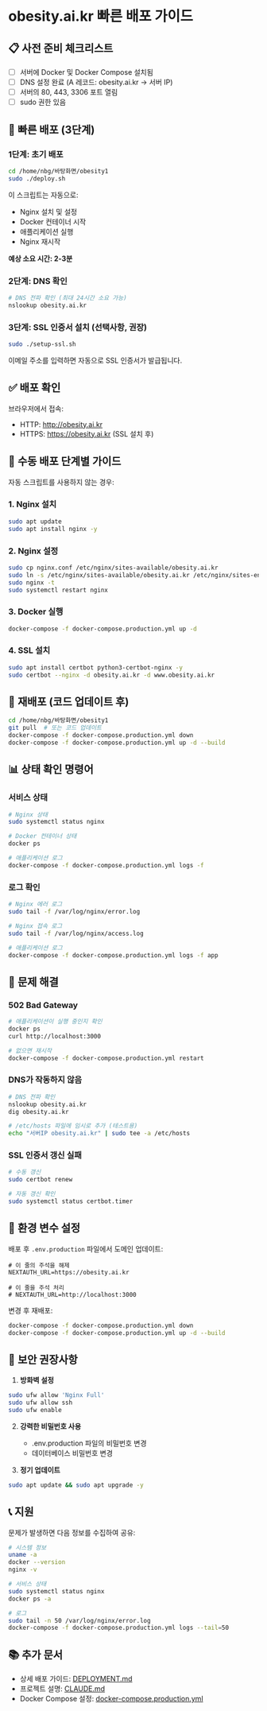 # obesity.ai.kr 빠른 배포 가이드

## 📋 사전 준비 체크리스트

- [ ] 서버에 Docker 및 Docker Compose 설치됨
- [ ] DNS 설정 완료 (A 레코드: obesity.ai.kr → 서버 IP)
- [ ] 서버의 80, 443, 3306 포트 열림
- [ ] sudo 권한 있음

## 🚀 빠른 배포 (3단계)

### 1단계: 초기 배포
```bash
cd /home/nbg/바탕화면/obesity1
sudo ./deploy.sh
```

이 스크립트는 자동으로:
- Nginx 설치 및 설정
- Docker 컨테이너 시작
- 애플리케이션 실행
- Nginx 재시작

**예상 소요 시간: 2-3분**

### 2단계: DNS 확인
```bash
# DNS 전파 확인 (최대 24시간 소요 가능)
nslookup obesity.ai.kr
```

### 3단계: SSL 인증서 설치 (선택사항, 권장)
```bash
sudo ./setup-ssl.sh
```

이메일 주소를 입력하면 자동으로 SSL 인증서가 발급됩니다.

## ✅ 배포 확인

브라우저에서 접속:
- HTTP: http://obesity.ai.kr
- HTTPS: https://obesity.ai.kr (SSL 설치 후)

## 🔧 수동 배포 단계별 가이드

자동 스크립트를 사용하지 않는 경우:

### 1. Nginx 설치
```bash
sudo apt update
sudo apt install nginx -y
```

### 2. Nginx 설정
```bash
sudo cp nginx.conf /etc/nginx/sites-available/obesity.ai.kr
sudo ln -s /etc/nginx/sites-available/obesity.ai.kr /etc/nginx/sites-enabled/
sudo nginx -t
sudo systemctl restart nginx
```

### 3. Docker 실행
```bash
docker-compose -f docker-compose.production.yml up -d
```

### 4. SSL 설치
```bash
sudo apt install certbot python3-certbot-nginx -y
sudo certbot --nginx -d obesity.ai.kr -d www.obesity.ai.kr
```

## 🔄 재배포 (코드 업데이트 후)

```bash
cd /home/nbg/바탕화면/obesity1
git pull  # 또는 코드 업데이트
docker-compose -f docker-compose.production.yml down
docker-compose -f docker-compose.production.yml up -d --build
```

## 📊 상태 확인 명령어

### 서비스 상태
```bash
# Nginx 상태
sudo systemctl status nginx

# Docker 컨테이너 상태
docker ps

# 애플리케이션 로그
docker-compose -f docker-compose.production.yml logs -f
```

### 로그 확인
```bash
# Nginx 에러 로그
sudo tail -f /var/log/nginx/error.log

# Nginx 접속 로그
sudo tail -f /var/log/nginx/access.log

# 애플리케이션 로그
docker-compose -f docker-compose.production.yml logs -f app
```

## 🐛 문제 해결

### 502 Bad Gateway
```bash
# 애플리케이션이 실행 중인지 확인
docker ps
curl http://localhost:3000

# 없으면 재시작
docker-compose -f docker-compose.production.yml restart
```

### DNS가 작동하지 않음
```bash
# DNS 전파 확인
nslookup obesity.ai.kr
dig obesity.ai.kr

# /etc/hosts 파일에 임시로 추가 (테스트용)
echo "서버IP obesity.ai.kr" | sudo tee -a /etc/hosts
```

### SSL 인증서 갱신 실패
```bash
# 수동 갱신
sudo certbot renew

# 자동 갱신 확인
sudo systemctl status certbot.timer
```

## 📝 환경 변수 설정

배포 후 `.env.production` 파일에서 도메인 업데이트:

```env
# 이 줄의 주석을 해제
NEXTAUTH_URL=https://obesity.ai.kr

# 이 줄을 주석 처리
# NEXTAUTH_URL=http://localhost:3000
```

변경 후 재배포:
```bash
docker-compose -f docker-compose.production.yml down
docker-compose -f docker-compose.production.yml up -d --build
```

## 🔐 보안 권장사항

1. **방화벽 설정**
```bash
sudo ufw allow 'Nginx Full'
sudo ufw allow ssh
sudo ufw enable
```

2. **강력한 비밀번호 사용**
   - .env.production 파일의 비밀번호 변경
   - 데이터베이스 비밀번호 변경

3. **정기 업데이트**
```bash
sudo apt update && sudo apt upgrade -y
```

## 📞 지원

문제가 발생하면 다음 정보를 수집하여 공유:
```bash
# 시스템 정보
uname -a
docker --version
nginx -v

# 서비스 상태
sudo systemctl status nginx
docker ps -a

# 로그
sudo tail -n 50 /var/log/nginx/error.log
docker-compose -f docker-compose.production.yml logs --tail=50
```

## 📚 추가 문서

- 상세 배포 가이드: [DEPLOYMENT.md](./DEPLOYMENT.md)
- 프로젝트 설명: [CLAUDE.md](./CLAUDE.md)
- Docker Compose 설정: [docker-compose.production.yml](./docker-compose.production.yml)
